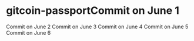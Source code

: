 # gitcoin-passportCommit on June 1
Commit on June 2
Commit on June 3
Commit on June 4
Commit on June 5
Commit on June 6
